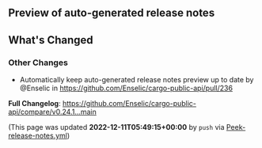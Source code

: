 ## Preview of auto-generated release notes
<!-- Release notes generated using configuration in .github/release.yml at main -->

## What's Changed
### Other Changes
* Automatically keep auto-generated release notes preview up to date by @Enselic in https://github.com/Enselic/cargo-public-api/pull/236


**Full Changelog**: https://github.com/Enselic/cargo-public-api/compare/v0.24.1...main


(This page was updated **2022-12-11T05:49:15+00:00** by `push` via [Peek-release-notes.yml](https://github.com/Enselic/cargo-public-api/actions/runs/3667629078))
